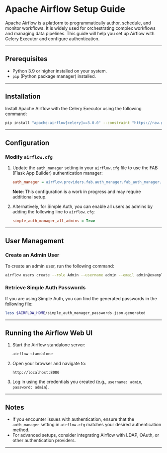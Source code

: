 # Apache Airflow Setup Guide

Apache Airflow is a platform to programmatically author, schedule, and monitor workflows. It is widely used for orchestrating complex workflows and managing data pipelines. This guide will help you set up Airflow with Celery Executor and configure authentication.

---

## Prerequisites

- Python 3.9 or higher installed on your system.
- `pip` (Python package manager) installed.

---

## Installation

Install Apache Airflow with the Celery Executor using the following command:

```bash
pip install "apache-airflow[celery]==3.0.0" --constraint "https://raw.githubusercontent.com/apache/airflow/constraints-3.0.0/constraints-3.9.txt"
```

---

## Configuration

### Modify `airflow.cfg`

1. Update the `auth_manager` setting in your `airflow.cfg` file to use the FAB (Flask App Builder) authentication manager:
   ```ini
   auth_manager = airflow.providers.fab.auth_manager.fab_auth_manager.FabAuthManager
   ```
   **Note**: This configuration is a work in progress and may require additional setup.

2. Alternatively, for Simple Auth, you can enable all users as admins by adding the following line to `airflow.cfg`:
   ```ini
   simple_auth_manager_all_admins = True
   ```

---

## User Management

### Create an Admin User

To create an admin user, run the following command:
```bash
airflow users create --role Admin --username admin --email admin@example.com --firstname Admin --lastname User --password admin
```

### Retrieve Simple Auth Passwords

If you are using Simple Auth, you can find the generated passwords in the following file:
```bash
less $AIRFLOW_HOME/simple_auth_manager_passwords.json.generated
```

---

## Running the Airflow Web UI

1. Start the Airflow standalone server:
   ```bash
   airflow standalone
   ```

2. Open your browser and navigate to:
   ```
   http://localhost:8080
   ```

3. Log in using the credentials you created (e.g., `username: admin`, `password: admin`).

---

## Notes

- If you encounter issues with authentication, ensure that the `auth_manager` setting in `airflow.cfg` matches your desired authentication method.
- For advanced setups, consider integrating Airflow with LDAP, OAuth, or other authentication providers.

---
